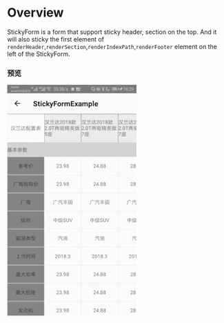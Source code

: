 # Overview
StickyForm is a form that support sticky header, section on the top. And it will also sticky the first element of `renderHeader`,`renderSection`,`renderIndexPath`,`renderFooter` element on the left of the StickyForm.

### 预览

![StickyFormExample](../../../res/StickyFormExample.gif)
